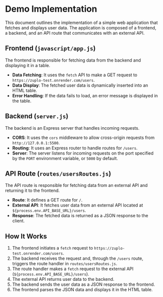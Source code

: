 
# Demo Implementation

This document outlines the implementation of a simple web application that fetches and displays user data. The application is composed of a frontend, a backend, and an API route that communicates with an external API.

## Frontend (`javascript/app.js`)

The frontend is responsible for fetching data from the backend and displaying it in a table.

- **Data Fetching**: It uses the `fetch` API to make a GET request to `https://zuplo-test.onrender.com/users`.
- **Data Display**: The fetched user data is dynamically inserted into an HTML table.
- **Error Handling**: If the data fails to load, an error message is displayed in the table.

## Backend (`server.js`)

The backend is an Express server that handles incoming requests.

- **CORS**: It uses the `cors` middleware to allow cross-origin requests from `http://127.0.0.1:5500`.
- **Routing**: It uses an Express router to handle routes for `/users`.
- **Server**: The server listens for incoming requests on the port specified by the `PORT` environment variable, or `5000` by default.

## API Route (`routes/usersRoutes.js`)

The API route is responsible for fetching data from an external API and returning it to the frontend.

- **Route**: It defines a GET route for `/`.
- **External API**: It fetches user data from an external API located at `${process.env.API_BASE_URL}/users`.
- **Response**: The fetched data is returned as a JSON response to the client.

## How It Works

1.  The frontend initiates a `fetch` request to `https://zuplo-test.onrender.com/users`.
2.  The backend receives the request and, through the `/users` route, triggers the route handler in `routes/usersRoutes.js`.
3.  The route handler makes a `fetch` request to the external API (`${process.env.API_BASE_URL}/users`).
4.  The external API returns user data to the backend.
5.  The backend sends the user data as a JSON response to the frontend.
6.  The frontend parses the JSON data and displays it in the HTML table.
